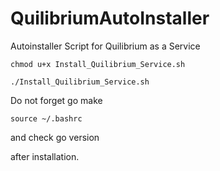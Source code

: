 # QuilibriumAutoInstaller
Autoinstaller Script for Quilibrium as a Service

    chmod u+x Install_Quilibrium_Service.sh

    ./Install_Quilibrium_Service.sh

Do not forget go make 

    source ~/.bashrc 

and check 
    go version 

after installation.